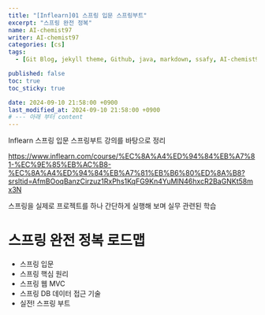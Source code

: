 ```yaml
---
title: "[Inflearn]01 스프링 입문 스프링부트"
excerpt: "스프링 완전 정복"
name: AI-chemist97
writer: AI-chemist97
categories: [cs]
tags:
  - [Git Blog, jekyll theme, Github, java, markdown, ssafy, AI-chemist97]

published: false
toc: true
toc_sticky: true

date: 2024-09-10 21:58:00 +0900
last_modified_at: 2024-09-10 21:58:00 +0900
# --- 아래 부터 content
---
```

Inflearn   스프링 입문 스프링부트 강의를 바탕으로 정리

https://www.inflearn.com/course/%EC%8A%A4%ED%94%84%EB%A7%81-%EC%9E%85%EB%AC%B8-%EC%8A%A4%ED%94%84%EB%A7%81%EB%B6%80%ED%8A%B8?srsltid=AfmBOoqBanzCirzuz1RxPhs1KqFG9Kn4YuMlN46hxcR2BaGNKt58mx3N

스프링을 실제로 프로젝트를 하나 간단하게 실행해 보며 실무 관련된 학습

# 스프링 완전 정복 로드맵
* 스프링 입문
* 스프링 핵심 원리
* 스프링 웹 MVC
* 스프링 DB 데이터 접근 기술
* 실전! 스프링 부트